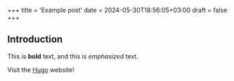 +++
title = 'Example post'
date = 2024-05-30T18:56:05+03:00
draft = false
+++

## Introduction

This is **bold** text, and this is *emphasized* text.

Visit the [Hugo](https://gohugo.io) website!
